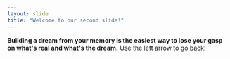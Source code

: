 ```yaml
--- 
layout: slide 
title: "Welcome to our second slide!"
---  
```

**Building a dream from your memory is the easiest way to lose your gasp on what's real and what's the dream.**
Use the left arrow to go back!
